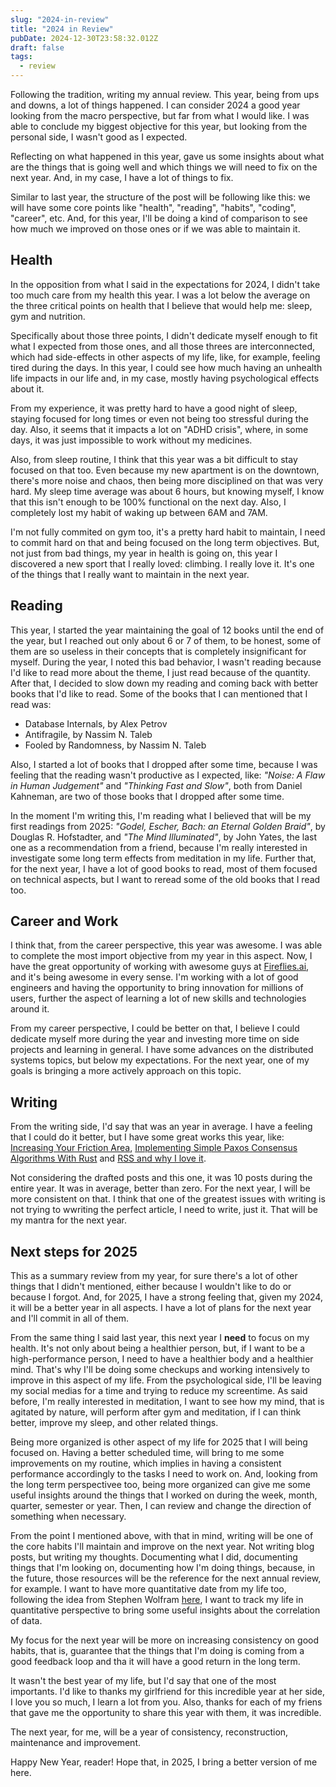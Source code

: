 ```yaml
---
slug: "2024-in-review"
title: "2024 in Review"
pubDate: 2024-12-30T23:58:32.012Z
draft: false
tags:
  - review
---
```


Following the tradition, writing my annual review. This year, being from ups and downs, a lot of things happened.
I can consider 2024 a good year looking from the macro perspective, but far from what I would like. I was able to
conclude my biggest objective for this year, but looking from the personal side, I wasn't good as I expected.

Reflecting on what happened in this year, gave us some insights about what are the things that is going well and
which things we will need to fix on the next year. And, in my case, I have a lot of things to fix.

Similar to last year, the structure of the post will be following like this: we will have some core points like "health",
"reading", "habits", "coding", "career", etc. And, for this year, I'll be doing a kind of comparison to see how much
we improved on those ones or if we was able to maintain it.

## Health

In the opposition from what I said in the expectations for 2024, I didn't take too much care from my health this year. I
was a lot below the average on the three critical points on health that I believe that would help me: sleep, gym and nutrition.

Specifically about those three points, I didn't dedicate myself enough to fit what I expected from those ones, and all those threes
are interconnected, which had side-effects in other aspects of my life, like, for example, feeling tired during the days. In this year,
I could see how much having an unhealth life impacts in our life and, in my case, mostly having psychological effects about it.

From my experience, it was pretty hard to have a good night of sleep, staying focused for long times or even not being too stressful during the
day. Also, it seems that it impacts a lot on "ADHD crisis", where, in some days, it was just impossible to work without my medicines.

Also, from sleep routine, I think that this year was a bit difficult to stay focused on that too. Even because my new apartment is on the downtown,
there's more noise and chaos, then being more disciplined on that was very hard. My sleep time average was about 6 hours, but knowing myself, I know
that this isn't enough to be 100% functional on the next day. Also, I completely lost my habit of waking up between 6AM and 7AM.

I'm not fully commited on gym too, it's a pretty hard habit to maintain, I need to commit hard on that and being focused on the long term objectives.
But, not just from bad things, my year in health is going on, this year I discovered a new sport that I really loved: climbing. I really love it. It's one of
the things that I really want to maintain in the next year.

## Reading

This year, I started the year maintaining the goal of 12 books until the end of the year, but I reached out only about 6 or 7 of them, to be honest, some
of them are so useless in their concepts that is completely insignificant for myself. During the year, I noted this bad behavior, I wasn't reading because
I'd like to read more about the theme, I just read because of the quantity. After that, I decided to slow down my reading and coming back with better books
that I'd like to read. Some of the books that I can mentioned that I read was:

- Database Internals, by Alex Petrov
- Antifragile, by Nassim N. Taleb
- Fooled by Randomness, by Nassim N. Taleb

Also, I started a lot of books that I dropped after some time, because I was feeling that the reading wasn't productive as I expected, like: _"Noise: A Flaw in Human Judgement"_
and _"Thinking Fast and Slow"_, both from Daniel Kahneman, are two of those books that I dropped after some time.

In the moment I'm writing this, I'm reading what I believed that will be my first readings from 2025: _"Godel, Escher, Bach: an Eternal Golden Braid"_, by Douglas R. Hofstadter,
and _"The Mind Illuminated"_, by John Yates, the last one as a recommendation from a friend, because I'm really interested in investigate some long term effects from meditation
in my life. Further that, for the next year, I have a lot of good books to read, most of them focused on technical aspects, but I want to reread some of the old books that I read too.

## Career and Work

I think that, from the career perspective, this year was awesome. I was able to complete the most import objective from my year in this aspect. Now, I have the great opportunity of
working with awesome guys at [Fireflies.ai](https://fireflies.ai), and it's being awesome in every sense. I'm working with a lot of good engineers and having the opportunity to bring
innovation for millions of users, further the aspect of learning a lot of new skills and technologies around it.

From my career perspective, I could be better on that, I believe I could dedicate myself more during the year and investing more time on side projects and learning in general. I
have some advances on the distributed systems topics, but below my expectations. For the next year, one of my goals is bringing a more actively approach on this topic.

## Writing

From the writing side, I'd say that was an year in average. I have a feeling that I could do it better, but I have some great works this year, like: [Increasing Your Friction Area](https://noghartt.dev/blog/increasing-your-friction-area/),
[Implementing Simple Paxos Consensus Algorithms With Rust](https://noghartt.dev/blog/paxos-made-simple-with-rust/) and [RSS and why I love it](https://noghartt.dev/blog/rss-and-why-i-love-it/).

Not considering the drafted posts and this one, it was 10 posts during the entire year. It was in average, better than zero. For the next year, I will be more consistent on that.
I think that one of the greatest issues with writing is not trying to wwriting the perfect article, I need to write, just it. That will be my mantra for the next year.

## Next steps for 2025

This as a summary review from my year, for sure there's a lot of other things that I didn't mentioned, either because I wouldn't like to do or because I forgot. And, for 2025,
I have a strong feeling that, given my 2024, it will be a better year in all aspects. I have a lot of plans for the next year and I'll commit in all of them.

From the same thing I said last year, this next year I **need** to focus on my health. It's not only about being a healthier person, but, if I want to be a high-performance person,
I need to have a healthier body and a healthier mind. That's why I'll be doing some checkups and working intensively to improve in this aspect of my life. From the psychological side,
I'll be leaving my social medias for a time and trying to reduce my screentime. As said before, I'm really interested in meditation, I want to see how my mind, that is agitated by nature,
will perform after gym and meditation, if I can think better, improve my sleep, and other related things.

Being more organized is other aspect of my life for 2025 that I will being focused on. Having a better scheduled time, will bring to me some improvements on my routine, which implies in having
a consistent performance accordingly to the tasks I need to work on. And, looking from the long term perspectivee too, being more organized can give me some useful insights around the things
that I worked on during the week, month, quarter, semester or year. Then, I can review and change the direction of something when necessary.

From the point I mentioned above, with that in mind, writing will be one of the core habits I'll maintain and improve on the next year. Not writing blog posts, but writing my thoughts. Documenting
what I did, documenting things that I'm looking on, documenting how I'm doing things, because, in the future, those resources will be the reference for the next annual review, for example. I want
to have more quantitative date from my life too, following the idea from Stephen Wolfram [here](https://writings.stephenwolfram.com/2019/02/seeking-the-productive-life-some-details-of-my-personal-infrastructure/),
I want to track my life in quantitative perspective to bring some useful insights about the correlation of data.

My focus for the next year will be more on increasing consistency on good habits, that is, guarantee that the things that I'm doing is coming from a good feedback loop and tha
it will have a good return in the long term.

It wasn't the best year of my life, but I'd say that one of the most importants. I'd like to thanks my girlfriend for this incredible year at her side, I love you so much, I learn a lot from you.
Also, thanks for each of my friens that gave me the opportunity to share this year with them, it was incredible.

The next year, for me, will be a year of consistency, reconstruction, maintenance and improvement.

Happy New Year, reader! Hope that, in 2025, I bring a better version of me here.
